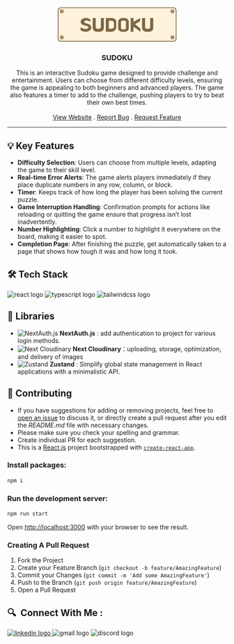 <div align="center">
  <a href="https://github.com/athenacheng15/sudoku">
    <img src="public/images/logo.png" alt="Logo" height="80">
  </a>

  <h3 align="center">SUDOKU</h3>

  <p align="center">
    This is an interactive Sudoku game designed to provide challenge and entertainment. Users can choose from different difficulty levels, ensuring the game is appealing to both beginners and advanced players. The game also features a timer to add to the challenge, pushing players to try to beat their own best times.
    <br/>
    <br/>
    <a href="https://sudoku-yu.vercel.app/">View Website</a>
    .
    <a href="https://github.com/athenacheng15/sudoku/issues">Report Bug</a>
    .
    <a href="https://github.com/athenacheng15/sudoku/issues">Request Feature</a>
  </p>
</div>
<hr>

 ## 💡 Key Features
* **Difficulty Selection**: Users can choose from multiple levels, adapting the game to their skill level.
* **Real-time Error Alerts**: The game alerts players immediately if they place duplicate numbers in any row, column, or block.
* **Timer**: Keeps track of how long the player has been solving the current puzzle.
* **Game Interruption Handling**: Confirmation prompts for actions like reloading or quitting the game ensure that progress isn’t lost inadvertently.
* **Number Highlighting**: Click a number to highlight it everywhere on the board, making it easier to spot.
* **Completion Page**: After finishing the puzzle, get automatically taken to a page that shows how tough it was and how long it took.


 ## 🛠 Tech Stack 
![react logo](https://img.shields.io/badge/React-61DAFB?logo=react&logoColor=black&style=for-the-badge)
  ![typescript logo](https://img.shields.io/badge/TypeScript-3178C6?logo=typescript&logoColor=white&style=for-the-badge)
  ![tailwindcss logo](https://img.shields.io/badge/TailwindCSS-06B6D4?logo=tailwindcss&logoColor=black&style=for-the-badge)


## 📖 Libraries
* <img src="https://encrypted-tbn0.gstatic.com/images?q=tbn:ANd9GcRLiiZD803XYeFxyVSPRNfI8SxO4UABqJcGyreAGxUmUw&s" alt="NextAuth.js" width="14"/>  **NextAuth.js** : add authentication to project for various login methods.
* <img src="https://pbs.twimg.com/profile_images/1674799535665684482/SgGTyzXN_400x400.png" alt="Next Cloudinary" width="14"/>  **Next Cloudinary**：uploading, storage, optimization, and delivery of images
* <img src="https://img.stackshare.io/service/11559/zustand.png" alt="Zustand" width="14"/>  **Zustand** : Simplify global state management in React applications with a minimalistic API.


## 🔮 Contributing

* If you have suggestions for adding or removing projects, feel free to [open an issue](https://github.com/athenacheng15/sudoku/issues/new) to discuss it, or directly create a pull request after you edit the *README.md* file with necessary changes.
* Please make sure you check your spelling and grammar.
* Create individual PR for each suggestion.
* This is a [React.js](https://reactjs.org/) project bootstrapped with [`create-react-app`](https://github.com/vercel/next.js/tree/canary/packages/create-next-app).


### Install packages:
```bash
npm i
```

### Run the development server:
```bash
npm run start
```

Open [http://localhost:3000](http://localhost:3000) with your browser to see the result.

### Creating A Pull Request

1. Fork the Project
2. Create your Feature Branch (`git checkout -b feature/AmazingFeature`)
3. Commit your Changes (`git commit -m 'Add some AmazingFeature'`)
4. Push to the Branch (`git push origin feature/AmazingFeature`)
5. Open a Pull Request

<h2 align="left">🔍&nbsp Connect With Me :</h2>
<div align="left">
  <a href="https://www.linkedin.com/in/yuchuncheng-athena/" target="_blank">
    <img src="https://img.shields.io/static/v1?message=Yu-Chun%20Cheng&logo=linkedin&label=&color=333333&logoColor=white&labelColor=0077B5&style=for-the-badge" height="35" alt="linkedin logo"  />
  </a>
  <img src="https://img.shields.io/static/v1?message=athenachengyc15&logo=gmail&label=&color=333333&logoColor=white&labelColor=D14836&style=for-the-badge" height="35" alt="gmail logo"  />
  <img src="https://img.shields.io/static/v1?message=yuchun_cheng&logo=discord&label=&color=333333&logoColor=white&labelColor=5865F2&style=for-the-badge" height="35" alt="discord logo"  />
</div>
